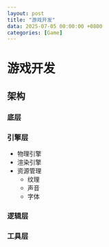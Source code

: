 ```yaml
---
layout: post
title: "游戏开发"
data: 2025-07-05 00:00:00 +0800
categories: [Game]
---
```

# 游戏开发
## 架构
### 底层
### 引擎层
- 物理引擎
- 渲染引擎
- 资源管理
  - 纹理
  - 声音
  - 字体
### 逻辑层
### 工具层